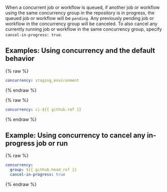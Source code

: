 When a concurrent job or workflow is queued, if another job or workflow using the same concurrency group in the repository is in progress, the queued job or workflow will be `pending`. Any previously pending job or workflow in the concurrency group will be canceled. To also cancel any currently running job or workflow in the same concurrency group, specify `cancel-in-progress: true`.

## Examples: Using concurrency and the default behavior

{% raw %}
```yaml
concurrency: staging_environment
```
{% endraw %}

{% raw %}
```yaml
concurrency: ci-${{ github.ref }}
```
{% endraw %}

## Example: Using concurrency to cancel any in-progress job or run

{% raw %}
```yaml
concurrency: 
  group: ${{ github.head_ref }}
  cancel-in-progress: true
```
{% endraw %}
